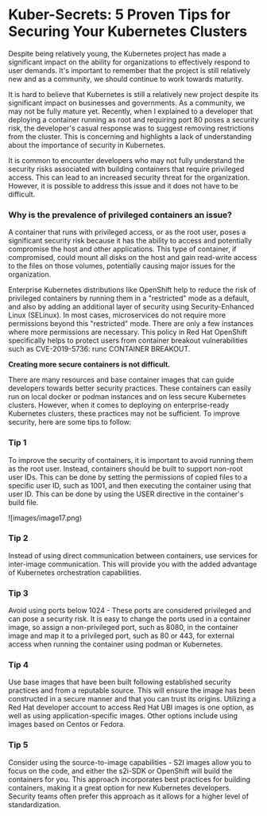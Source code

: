 # Kuber-Secrets: 5 Proven Tips for Securing Your Kubernetes Clusters

Despite being relatively young, the Kubernetes project has made a significant impact on the ability for organizations to effectively respond to user demands. It's important to remember that the project is still relatively new and as a community, we should continue to work towards maturity.

It is hard to believe that Kubernetes is still a relatively new project despite its significant impact on businesses and governments. As a community, we may not be fully mature yet. Recently, when I explained to a developer that deploying a container running as root and requiring port 80 poses a security risk, the developer's casual response was to suggest removing restrictions from the cluster. This is concerning and highlights a lack of understanding about the importance of security in Kubernetes.

It is common to encounter developers who may not fully understand the security risks associated with building containers that require privileged access. This can lead to an increased security threat for the organization. However, it is possible to address this issue and it does not have to be difficult.

### **Why is the prevalence of privileged containers an issue?**

A container that runs with privileged access, or as the root user, poses a significant security risk because it has the ability to access and potentially compromise the host and other applications. This type of container, if compromised, could mount all disks on the host and gain read-write access to the files on those volumes, potentially causing major issues for the organization.

Enterprise Kubernetes distributions like OpenShift help to reduce the risk of privileged containers by running them in a "restricted" mode as a default, and also by adding an additional layer of security using Security-Enhanced Linux (SELinux). In most cases, microservices do not require more permissions beyond this "restricted" mode. There are only a few instances where more permissions are necessary. This policy in Red Hat OpenShift specifically helps to protect users from container breakout vulnerabilities such as CVE-2019-5736: runc CONTAINER BREAKOUT.

**Creating more secure containers is not difficult.** 

There are many resources and base container images that can guide developers towards better security practices. These containers can easily run on local docker or podman instances and on less secure Kubernetes clusters. However, when it comes to deploying on enterprise-ready Kubernetes clusters, these practices may not be sufficient. To improve security, here are some tips to follow:

### Tip 1
To improve the security of containers, it is important to avoid running them as the root user. Instead, containers should be built to support non-root user IDs. This can be done by setting the permissions of copied files to a specific user ID, such as 1001, and then executing the container using that user ID. This can be done by using the USER directive in the container's build file.

![images/image17.png)

### Tip 2

Instead of using direct communication between containers, use services for inter-image communication. This will provide you with the added advantage of Kubernetes orchestration capabilities.

### Tip 3

Avoid using ports below 1024 - These ports are considered privileged and can pose a security risk. It is easy to change the ports used in a container image, so assign a non-privileged port, such as 8080, in the container image and map it to a privileged port, such as 80 or 443, for external access when running the container using podman or Kubernetes.

### Tip 4

Use base images that have been built following established security practices and from a reputable source. This will ensure the image has been constructed in a secure manner and that you can trust its origins. Utilizing a Red Hat developer account to access Red Hat UBI images is one option, as well as using application-specific images. Other options include using images based on Centos or Fedora.

### Tip 5

Consider using the source-to-image capabilities - S2I images allow you to focus on the code, and either the s2i-SDK or OpenShift will build the containers for you. This approach incorporates best practices for building containers, making it a great option for new Kubernetes developers. Security teams often prefer this approach as it allows for a higher level of standardization.


